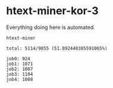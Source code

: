 # htext-miner-kor-3

Everything doing here is automated.

```
htext-miner

total: 5114/9855 (51.892440385591065%)

job0: 924
job1: 1071
job2: 1007
job3: 1104
job4: 1008
```